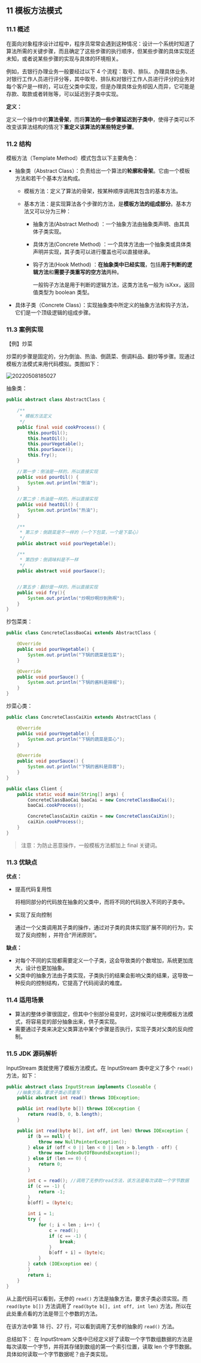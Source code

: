 ## 11 模板方法模式

### 11.1 概述

在面向对象程序设计过程中，程序员常常会遇到这种情况：设计一个系统时知道了算法所需的关键步骤，而且确定了这些步骤的执行顺序，但某些步骤的具体实现还未知，或者说某些步骤的实现与具体的环境相关。

例如，去银行办理业务一般要经过以下 4 个流程：取号、排队、办理具体业务、对银行工作人员进行评分等，其中取号、排队和对银行工作人员进行评分的业务对每个客户是一样的，可以在父类中实现，但是办理具体业务却因人而异，它可能是存款、取款或者转账等，可以延迟到子类中实现。

**定义：**

定义一个操作中的**算法骨架**，而将**算法的一些步骤延迟到子类中**，使得子类可以不改变该算法结构的情况下**重定义该算法的某些特定步骤**。

### 11.2 结构

模板方法（Template Method）模式包含以下主要角色：

- 抽象类（Abstract Class）：负责给出一个算法的**轮廓和骨架**。它由一个模板方法和若干个基本方法构成。

  - 模板方法：定义了算法的骨架，按某种顺序调用其包含的基本方法。

  - 基本方法：是实现算法各个步骤的方法，是**模板方法的组成部分**。基本方法又可以分为三种：

    - 抽象方法(Abstract Method) ：一个抽象方法由抽象类声明、由其具体子类实现。

    - 具体方法(Concrete Method) ：一个具体方法由一个抽象类或具体类声明并实现，其子类可以进行覆盖也可以直接继承。

    - 钩子方法(Hook Method) ：**在抽象类中已经实现**，包括**用于判断的逻辑方法**和**需要子类重写的空方法**两种。

      一般钩子方法是用于判断的逻辑方法，这类方法名一般为 isXxx，返回值类型为 boolean 类型。

- 具体子类（Concrete Class）：实现抽象类中所定义的抽象方法和钩子方法，它们是一个顶级逻辑的组成步骤。

### 11.3 案例实现

【例】炒菜

炒菜的步骤是固定的，分为倒油、热油、倒蔬菜、倒调料品、翻炒等步骤。现通过模板方法模式来用代码模拟。类图如下：

![20220508185027](https://raw.githubusercontent.com/senluoye/BadGallery/master/image/20220508185027.png)

抽象类：

```java
public abstract class AbstractClass {

    /**
     * 模板方法定义
     */
    public final void cookProcess() {
        this.pourOil();
        this.heatOil();
        this.pourVegetable();
        this.pourSauce();
        this.fry();
    }

    //第一步：倒油是一样的，所以直接实现
    public void pourOil() {
        System.out.println("倒油");
    }

    //第二步：热油是一样的，所以直接实现
    public void heatOil() {
        System.out.println("热油");
    }

    /**
     * 第三步：倒蔬菜是不一样的（一个下包菜，一个是下菜心）
     */
    public abstract void pourVegetable();

    /**
     * 第四步：倒调味料是不一样
     */
    public abstract void pourSauce();


    //第五步：翻炒是一样的，所以直接实现
    public void fry(){
        System.out.println("炒啊炒啊炒到熟啊");
    }
}
```

抄包菜类：

```java
public class ConcreteClassBaoCai extends AbstractClass {

    @Override
    public void pourVegetable() {
        System.out.println("下锅的蔬菜是包菜");
    }

    @Override
    public void pourSauce() {
        System.out.println("下锅的酱料是辣椒");
    }
}
```

炒菜心类：

```java
public class ConcreteClassCaiXin extends AbstractClass {

    @Override
    public void pourVegetable() {
        System.out.println("下锅的蔬菜是菜心");
    }

    @Override
    public void pourSauce() {
        System.out.println("下锅的酱料是蒜蓉");
    }
}

```

```java
public class Client {
    public static void main(String[] args) {
        ConcreteClassBaoCai baoCai = new ConcreteClassBaoCai();
        baoCai.cookProcess();

        ConcreteClassCaiXin caiXin = new ConcreteClassCaiXin();
        caiXin.cookProcess();
    }
}
```

> 注意：为防止恶意操作，一般模板方法都加上 final 关键词。

### 11.3 优缺点

**优点：**

- 提高代码复用性

  将相同部分的代码放在抽象的父类中，而将不同的代码放入不同的子类中。

- 实现了反向控制

  通过一个父类调用其子类的操作，通过对子类的具体实现扩展不同的行为，实现了反向控制 ，并符合“开闭原则”。

**缺点：**

- 对每个不同的实现都需要定义一个子类，这会导致类的个数增加，系统更加庞大，设计也更加抽象。
- 父类中的抽象方法由子类实现，子类执行的结果会影响父类的结果，这导致一种反向的控制结构，它提高了代码阅读的难度。

### 11.4 适用场景

- 算法的整体步骤很固定，但其中个别部分易变时，这时候可以使用模板方法模式，将容易变的部分抽象出来，供子类实现。
- 需要通过子类来决定父类算法中某个步骤是否执行，实现子类对父类的反向控制。

### 11.5 JDK 源码解析

InputStream 类就使用了模板方法模式。在 InputStream 类中定义了多个 `read()` 方法，如下：

```java
public abstract class InputStream implements Closeable {
    //抽象方法，要求子类必须重写
    public abstract int read() throws IOException;

    public int read(byte b[]) throws IOException {
        return read(b, 0, b.length);
    }

    public int read(byte b[], int off, int len) throws IOException {
        if (b == null) {
            throw new NullPointerException();
        } else if (off < 0 || len < 0 || len > b.length - off) {
            throw new IndexOutOfBoundsException();
        } else if (len == 0) {
            return 0;
        }

        int c = read(); //调用了无参的read方法，该方法是每次读取一个字节数据
        if (c == -1) {
            return -1;
        }
        b[off] = (byte)c;

        int i = 1;
        try {
            for (; i < len ; i++) {
                c = read();
                if (c == -1) {
                    break;
                }
                b[off + i] = (byte)c;
            }
        } catch (IOException ee) {
        }
        return i;
    }
}
```

从上面代码可以看到，无参的 `read()` 方法是抽象方法，要求子类必须实现。而 `read(byte b[])` 方法调用了 `read(byte b[], int off, int len)` 方法，所以在此处重点看的方法是带三个参数的方法。

在该方法中第 18 行、27 行，可以看到调用了无参的抽象的 `read()` 方法。

总结如下： 在 InputStream 父类中已经定义好了读取一个字节数组数据的方法是每次读取一个字节，并将其存储到数组的第一个索引位置，读取 len 个字节数据。具体如何读取一个字节数据呢？由子类实现。
